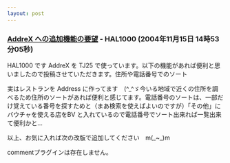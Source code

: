 ```yaml
---
layout: post
---
```

<h3><a href="/?page=BBS%2D%BB%A8%C3%CC%2F13" class="wikipage">AddreX への追加機能の要望</a> - HAL1000 (2004年11月15日 14時53分05秒)</h3>
<p>HAL1000 です AddreX を TJ25 で使っています。以下の機能があれば便利と思いましたので投稿させていただきます。住所や電話番号でのソート</p>
<p>実はレストランを Address に作ってます　(^_^ゞ今いる地域で近くの住所を調べるため住所のソートがあれば便利と感じてます。電話番号のソートは、一部だけ覚えている番号を探すためと（まあ検索を使えばよいのですが）「その他」にバウチャを使える店をBV と入れているので電話番号でソート出来れば一覧出来て便利かと...</p>
<p>以上、お気に入れば次の改版で追加してください　m(_~_)m</p>
<p><span class="error">commentプラグインは存在しません。</span> </p>
